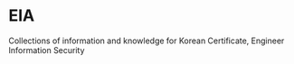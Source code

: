 # EIA
Collections of information and knowledge for Korean Certificate, Engineer Information Security
